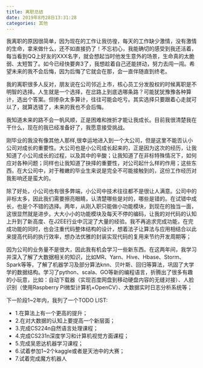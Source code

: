 ```yaml
---
title: 离职总结
date: 2019年8月28日13:31:28
categories: 其他
---
```


我离职的原因很简单，因为现在的工作让我彷徨，每天的工作缺少激情，没有激情的生命，拿来做什么，还不如直接扔了！不忘初心，我能确切的感受到我还活着，每当看到QQ上好友的XXX名字，就会想起当时他发生意外的场景，生命真的太脆弱、太短暂了。如今已经快要奔3了，我想趁着自己还能拼动，努力去闯一闯。希望未来的我不会后悔，因为后悔了它就会在那，会一直伴随直到终老。

我的离职很多人反对，朋友说在公司邻近上市，核心员工分发股权的时候离职是不明智的选择。人生就是一个选择，在岔路上到底选哪条路？可能犹犹豫豫各种算计，选出个答案。但掺杂太多算计，往往可能会吃亏。其实选择只要跟着心走就可以了，就算选错了，未来的我也不会后悔。

我知道未来的路不会一帆风顺，正是困难和挫折才能让我成长。目前我很清楚我在干什么，现在的我已经准备好了，我愿意接受挑战。

刚毕业的我没有像其他人那样,很幸运地进入到一个大公司，但是这里不能否认小公司对成长的重要性。大公司也是小公司成长起来的，正是因为这次的经历，让我知道了小公司成长的过程，以及其中的辛酸；让我知道了在非标特殊情况下，如何应对各种问题；同样也让我知道了抉择的重要性，对公司起什么样的作用；这些东西，在大公司中，对于稚嫩的毕业生来说是完全不可能接触到的，这份工作经历对我影响还是蛮大的。

除了好处，小公司也有很多弊端，小公司中技术往往都不是很让人满意。公司中的非标太多，因此我们需要擦亮眼睛，认清楚哪些是对的，哪些是错的。在试错中成长，也是个不错的选择。两年，从刚入职只能做小功能模块，到现在的独当一面，这很显然就是进步。大大小小的功能模块及每天不停的编码，让我的对代码的认知上升到了新高度、在J2EE行业中沉淀了大量的经验。我不再追求完成功能，在完成功能的同时，也会注重代码整体结构的设计，想着法子让算法与应用相结合以此来提高代码的执行效率，想办法优雅的封装实现代码的复用来节约开发周期等；

因为公司的业务量不是很大，因此我有机会学习一些新东西。在这两年间，我学习并深入了解了大数据相关的知识，比如MR、Yarn、Hive、Hbase、Storm、Spark等等，了解了机器学习及部分算法knn、贝叶斯、回归等算法，巩固了大学学的数据结构。学习了python、scala、GO等新的编程语言，折腾出了很多有趣的小玩意，比如：自动下载器（实现百度网盘到移动硬盘内容的无缝对接）、人脸识别（使用Raspberry PI微型计算机+OpenCV）、大数据实时日志分析系统等；

下一阶段1~2年内，我列了一个TODO LIST:
* 1.在算法上有一个更高的提升；
* 2.在对大数据的认知上要提高一个新层面；
* 3.完成CS224n自然语言处理课程；
* 4.完成CS231n深度学习和计算机视觉方面课程；
* 5.完成吴恩达机器学习课程；
* 6.试着参加1~2个kaggle或者是天池中的大赛；
* 7.试着完成魔方机器人
